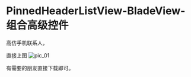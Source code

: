 # PinnedHeaderListView-BladeView-组合高级控件
  高仿手机联系人，
  
  直接上图
  ![pic_01](https://raw.githubusercontent.com/Jackwaiting/PinnedHeaderListView-BladeView-/master/images/Screenshot_2015-10-29-20-57-11.png)
  
  有需要的朋友直接下载即可。

